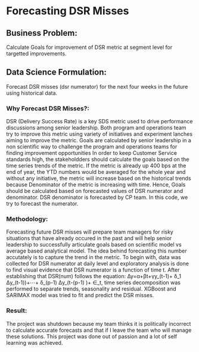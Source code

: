 # Forecasting DSR Misses

## Business Problem: 
Calculate Goals for improvement of DSR metric at segment level for targetted improvements.

## Data Science Formulation: 
Forecast DSR misses (dsr numerator) for the next four weeks in the future using historical data.

### Why Forecast DSR Misses?: 
DSR (Delivery Success Rate) is a key SDS metric used to drive performance discussions among senior leadership. Both program 
and operations team try to improve this metric using variety of initiatives and experiment lanches aiming to improve the metric. Goals 
are calculated by senior leadership in a non scientific way to challenge the program and operations teams for finding improvement opportunities
In order to keep Customer Service standards high, the stakeholdders should calculate the goals based on the time series trends of the metric. If the 
metric is already up 400 bps at the end of year, the YTD numbers would be averaged for the whole year and without any initiative, the metric
will increase based on the historical trends because Denominator of the metric is increasing with time. Hence, Goals should be calculated based on
forecasted values of DSR numerator and denominator. DSR denominator is forecasted by CP team. In this code, we try to forecast the numerator.

### Methodology: 
Forecasting future DSR misses will prepare team managers for risky situations that have already occured in the past and will help
senior leadership to successfully articulate goals based on scientific model vs average based analytical model. The idea behind forecasting 
this number accutately is to capture the trend in the metric. To begin with, data was collected for DSR numerator at daily level and exploratory
analysis is done to find visual evidence that DSR numerator is a function of time t. 
After establishing that DSR(num) follows the equation: ∆y=α+βt+γy_(t-1)+ δ_1 ∆y_(t-1))+⋯+ δ_(p-1) ∆y_(t-(p-1) )+ ∈_t, time series decomposition
was performed to separate trends, seasonality and residual. XGBoost and SARIMAX model was tried to fit and predict the DSR misses.

### Result: 
The project was shutdown because my team thinks it is politically incorrect to calculate accurate forecasts and that if I leave the team
who will manage these solutions. This project was done out of passion and a lot of self learning was achieved.
